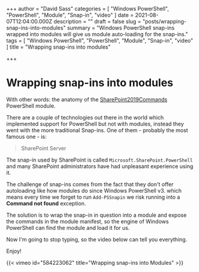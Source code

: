 +++
author = "David Sass"
categories = [
  "Windows PowerShell",
  "PowerShell",
  "Module",
  "Snap-in",
  "video"
]
date = 2021-08-07T12:04:00.000Z
description = ""
draft = false
slug = "posts/wrapping-snap-ins-into-modules"
summary = "Windows PowerShell snap-ins wrapped into modules will give us module auto-loading for the snap-ins."
tags = [
  "Windows PowerShell",
  "PowerShell",
  "Module",
  "Snap-in",
  "video"
]
title = "Wrapping snap-ins into modules"

+++

# Wrapping snap-ins into modules

With other words: the anatomy of the [SharePoint2019Commands](https://github.com/sassdawe/SharePoint2019Commands) PowerShell module.

There are a couple of technologies out there in the world which implemented support for PowerShell but not with modules, instead they went with the more traditional Snap-ins. One of them - probably the most famous one - is:

> SharePoint Server

The snap-in used by SharePoint is called `Microsoft.SharePoint.PowerShell` and many SharePoint administrators have had unpleasant experience using it.

The challenge of snap-ins comes from the fact that they don't offer autoloading like how modules do since Windows PowerShell v3. which means every time we forget to run `Add-PSSnapin` we risk running into a **Command not found** exception.

The solution is to wrap the snap-in in question into a module and expose the commands in the module manifest, so the engine of Windows PowerShell can find the module and load it for us.

Now I'm going to stop typing, so the video below can tell you everything.

Enjoy!

{{< vimeo id="584223062" title="Wrapping snap-ins into Modules" >}}
